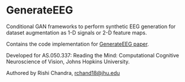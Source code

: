 # GenerateEEG
Conditional GAN frameworks to perform synthetic EEG generation for dataset augmentation as 1-D signals or 2-D feature maps. 

Contains the code implementation for [GenerateEEG paper](https://github.com/rishic3/GenerateEEG/blob/main/RTM_Final_Paper.pdf). 

Developed for AS.050.337: Reading the Mind: Computational Cognitive Neuroscience of Vision, Johns Hopkins University.

Authored by Rishi Chandra, rchand18@jhu.edu
